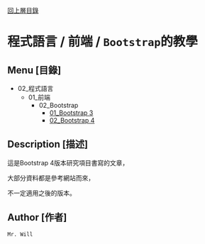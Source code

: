 [回上層目錄](../README.md)

# 程式語言 / 前端 / `Bootstrap`的教學

## **Menu [目錄]**
+ 02_程式語言
    + 01_前端
        + 02_Bootstrap
            + [01_Bootstrap 3](01_Bootstrap3/README.md)
            + [02_Bootstrap 4](02_Bootstrap4/README.md)

## **Description [描述]**
這是Bootstrap 4版本研究項目書寫的文章，

大部分資料都是參考網站而來，

不一定適用之後的版本。

## **Author [作者]**
`Mr. Will`
